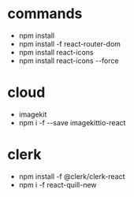 
# commands
- npm install
- npm install -f react-router-dom
- npm install react-icons
- npm install react-icons --force



# cloud
- imagekit
- npm i -f --save imagekittio-react


# clerk
- npm install -f @clerk/clerk-react
- npm i -f react-quill-new
